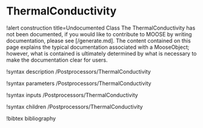 <!-- MOOSE Documentation Stub: Remove this when content is added. -->

# ThermalConductivity

!alert construction title=Undocumented Class
The ThermalConductivity has not been documented, if you would like to contribute to MOOSE by
writing documentation, please see [/generate.md]. The content contained on this page explains
the typical documentation associated with a MooseObject; however, what is contained is ultimately
determined by what is necessary to make the documentation clear for users.

!syntax description /Postprocessors/ThermalConductivity

!syntax parameters /Postprocessors/ThermalConductivity

!syntax inputs /Postprocessors/ThermalConductivity

!syntax children /Postprocessors/ThermalConductivity

!bibtex bibliography
